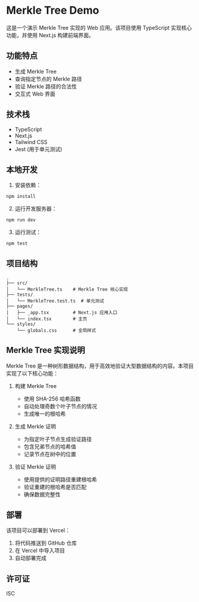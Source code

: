 # Merkle Tree Demo

这是一个演示 Merkle Tree 实现的 Web 应用。该项目使用 TypeScript 实现核心功能，并使用 Next.js 构建前端界面。

## 功能特点

- 生成 Merkle Tree
- 查询指定节点的 Merkle 路径
- 验证 Merkle 路径的合法性
- 交互式 Web 界面

## 技术栈

- TypeScript
- Next.js
- Tailwind CSS
- Jest (用于单元测试)

## 本地开发

1. 安装依赖：
```bash
npm install
```

2. 运行开发服务器：
```bash
npm run dev
```

3. 运行测试：
```bash
npm test
```

## 项目结构

```
.
├── src/
│   └── MerkleTree.ts    # Merkle Tree 核心实现
├── tests/
│   └── MerkleTree.test.ts  # 单元测试
├── pages/
│   ├── _app.tsx         # Next.js 应用入口
│   └── index.tsx        # 主页
└── styles/
    └── globals.css      # 全局样式
```

## Merkle Tree 实现说明

Merkle Tree 是一种树形数据结构，用于高效地验证大型数据结构的内容。本项目实现了以下核心功能：

1. 构建 Merkle Tree
   - 使用 SHA-256 哈希函数
   - 自动处理奇数个叶子节点的情况
   - 生成唯一的根哈希

2. 生成 Merkle 证明
   - 为指定叶子节点生成验证路径
   - 包含兄弟节点的哈希值
   - 记录节点在树中的位置

3. 验证 Merkle 证明
   - 使用提供的证明路径重建根哈希
   - 验证重建的根哈希是否匹配
   - 确保数据完整性

## 部署

该项目可以部署到 Vercel：

1. 将代码推送到 GitHub 仓库
2. 在 Vercel 中导入项目
3. 自动部署完成

## 许可证

ISC 